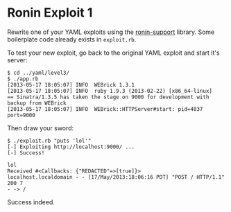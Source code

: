 # Ronin Exploit 1

Rewrite one of your YAML exploits using the [ronin-support](http://ronin-ruby.github.com/docs/ronin-support/frames) library. Some boilerplate code already exists in `exploit.rb`.

To test your new exploit, go back to the original YAML exploit and start it's
server:

    $ cd ../yaml/level3/
    $ ./app.rb
    [2013-05-17 18:05:07] INFO  WEBrick 1.3.1
    [2013-05-17 18:05:07] INFO  ruby 1.9.3 (2013-02-22) [x86_64-linux]
    == Sinatra/1.3.5 has taken the stage on 9000 for development with backup from WEBrick
    [2013-05-17 18:05:07] INFO  WEBrick::HTTPServer#start: pid=4037 port=9000

Then draw your sword:

    $ ./exploit.rb "puts 'lol'"
    [-] Exploiting http://localhost:9000/ ...
    [-] Success!

    lol
    Received #<Callbacks: {"REDACTED"=>[true]}>
    localhost.localdomain - - [17/May/2013:18:06:16 PDT] "POST / HTTP/1.1" 200 7
    - -> /

Success indeed.
